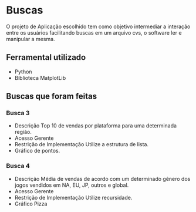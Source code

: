 # Buscas
O projeto de Aplicação escolhido tem como objetivo intermediar a interação
entre os usuários facilitando buscas em um arquivo cvs, o software ler   e
manipular a mesma.
## Ferramental utilizado
- Python
- Biblioteca MatplotLib

## Buscas que foram feitas
### Busca 3
- Descrição
Top 10 de vendas por plataforma para uma determinada região.
- Acesso
Gerente
- Restrição de Implementação
Utilize a estrutura de lista.
- Gráfico de pontos.
### Busca 4
- Descrição
Média de vendas de acordo com um determinado gênero dos jogos vendidos em
NA, EU, JP, outros e global.
- Acesso
Gerente
- Restrição de Implementação
Utilize recursidade.
- Gráfico 
Pizza

